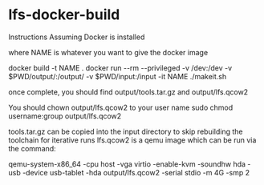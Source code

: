# lfs-docker-build

Instructions Assuming Docker is installed

where NAME is whatever you want to give the docker image

docker build -t NAME .
docker run --rm --privileged -v /dev:/dev -v $PWD/output/:/output/ -v $PWD/input:/input -it NAME ./makeit.sh

once complete, you should find output/tools.tar.gz and output/lfs.qcow2

You should chown output/lfs.qcow2 to your user name
sudo chmod username:group output/lfs.qcow2

tools.tar.gz can be copied into the input directory to skip rebuilding the toolchain for iterative runs
lfs.qcow2 is a qemu image which can be run via the command:

qemu-system-x86_64 -cpu host -vga virtio -enable-kvm -soundhw hda -usb -device usb-tablet -hda output/lfs.qcow2 -serial stdio -m 4G -smp 2